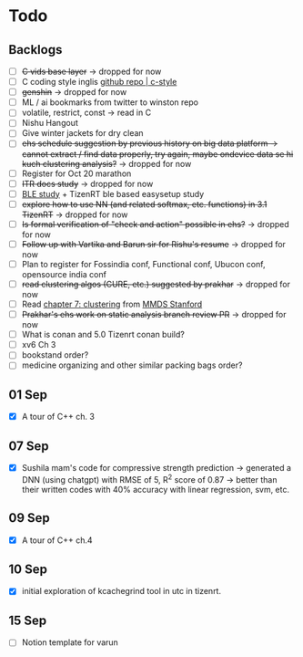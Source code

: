 # Todo

## Backlogs

- [ ] ~~C vids base layer~~ -> dropped for now
- [ ] C coding style inglis [github repo | c-style](https://github.com/mcinglis/c-style)
- [ ] ~~genshin~~ -> dropped for now
- [ ] ML / ai bookmarks from twitter to winston repo
- [ ] volatile, restrict, const -> read in C
- [ ] Nishu Hangout
- [ ] Give winter jackets for dry clean
- [ ] ~~ehs schedule suggestion by previous history on big data platform -> cannot extract / find data properly, try again, maybe ondevice data se hi kuch clustering analysis?~~ -> dropped for now
- [ ] Register for Oct 20 marathon
- [ ] ~~ITR docs study~~ -> dropped for now
- [ ] [BLE study](https://www.argenox.com/library/bluetooth-low-energy/introduction-to-bluetooth-low-energy-v4-0/) + TizenRT ble based easysetup study
- [ ] ~~explore how to use NN (and related softmax, etc. functions) in 3.1 TizenRT~~ -> dropped for now
- [ ] ~~Is formal verification of "check and action" possible in ehs?~~ -> dropped for now
- [ ] ~~Follow up with Vartika and Barun sir for Rishu's resume~~ -> dropped for now
- [ ] Plan to register for Fossindia conf, Functional conf, Ubucon conf, opensource india conf
- [ ] ~~read clustering algos (CURE, etc.) suggested by prakhar~~ -> dropped for now
- [ ] Read [chapter 7: clustering](http://infolab.stanford.edu/~ullman/mmds/ch7.pdf) from [MMDS Stanford](https://web.stanford.edu/class/cs246/) 
- [ ] ~~Prakhar's ehs work on static analysis branch review PR~~ -> dropped for now
- [ ] What is conan and 5.0 Tizenrt conan build?
- [ ] xv6 Ch 3
- [ ] bookstand order?
- [ ] medicine organizing and other similar packing bags order?

## 01 Sep

- [x] A tour of C++ ch. 3

## 07 Sep

- [x] Sushila mam's code for compressive strength prediction -> generated a DNN (using chatgpt) with RMSE of 5, R<sup>2</sup> score of 0.87 -> better than their written codes with 40% accuracy with linear regression, svm, etc.

## 09 Sep

- [x] A tour of C++ ch.4 

## 10 Sep

- [x] initial exploration of kcachegrind tool in utc in tizenrt.

## 15 Sep

- [ ] Notion template for varun
